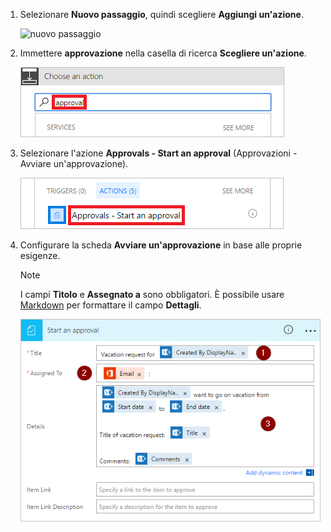 1. Selezionare **Nuovo passaggio**, quindi scegliere **Aggiungi un'azione**.

    ![nuovo passaggio](media/modern-approvals/select-sharepoint-add-action.png)
1. Immettere **approvazione** nella casella di ricerca **Scegliere un'azione**.

    ![ricerca approvazione](media/modern-approvals/search-approvals.png)
1. Selezionare l'azione **Approvals - Start an approval** (Approvazioni - Avviare un'approvazione).

    ![selezionare l'azione di approvazione](media/modern-approvals/select-approvals.png)
1. Configurare la scheda **Avviare un'approvazione** in base alle proprie esigenze.

     >[!NOTE] 
     > I campi **Titolo** e **Assegnato a** sono obbligatori.
     > È possibile usare [Markdown](https://aka.ms/approvaldetails) per formattare il campo **Dettagli**.
     > 
     > 

    ![configurare l'approvazione](media/modern-approvals/provide-approval-config-info.png)

